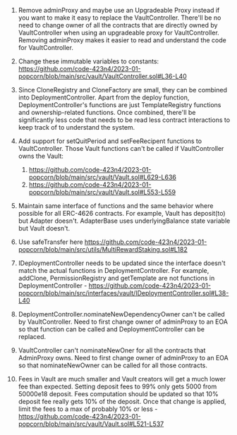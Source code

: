 1. Remove adminProxy and maybe use an Upgradeable Proxy instead if you want to make it easy to replace the VaultController. There'll be no need to change owner of all the contracts that are directly owned by VaultController when using an upgradeable proxy for VaultController. Removing adminProxy makes it easier to read and understand the code for VaultController.

2. Change these immutable variables to constants: https://github.com/code-423n4/2023-01-popcorn/blob/main/src/vault/VaultController.sol#L36-L40

3. Since CloneRegistry and CloneFactory are small, they can be combined into DeploymentController. Apart from the deploy function, DeploymentController's functions are just TemplateRegistry functions and ownership-related functions. Once combined, there'll be significantly less code that needs to be read less contract interactions to keep track of to understand the system.

4. Add support for setQuitPeriod and setFeeRecipent functions to VaultController. Those Vault functions can't be called if VaultController owns the Vault:
	1. https://github.com/code-423n4/2023-01-popcorn/blob/main/src/vault/Vault.sol#L629-L636
	2. https://github.com/code-423n4/2023-01-popcorn/blob/main/src/vault/Vault.sol#L553-L559
5. Maintain same interface of functions and the same behavior where possible for all ERC-4626 contracts. For example, Vault has deposit(to) but Adapter doesn't. AdapterBase uses underlyingBalance state variable but Vault doesn't.
6. Use safeTransfer here https://github.com/code-423n4/2023-01-popcorn/blob/main/src/utils/MultiRewardStaking.sol#L182
7. IDeploymentController needs to be updated since the interface doesn't match the actual functions in DeploymentController. For example, addClone, PermissionRegistry and getTemplate are not functions in DeploymentController - https://github.com/code-423n4/2023-01-popcorn/blob/main/src/interfaces/vault/IDeploymentController.sol#L38-L40 
8. DeploymentController.nominateNewDependencyOwner can't be called by VaultController. Need to first change owner of adminProxy to an EOA so that function can be called and DeploymentController can be replaced.
9. VaultController can't nominateNewOner for all the contracts that AdminProxy owns. Need to first change owner of adminProxy to an EOA so that nominateNewOwner can be called for all those contracts.
10. Fees in Vault are much smaller and Vault creators will get a much lower fee than expected. Setting deposit fees to 99% only gets 5000 from 50000e18 deposit. Fees computation should be updated so that 10% deposit fee really gets 10% of the deposit. Once that change is applied, limit the fees to a max of probably 10% or less - https://github.com/code-423n4/2023-01-popcorn/blob/main/src/vault/Vault.sol#L521-L537